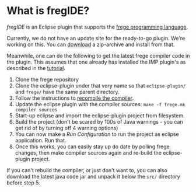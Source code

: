 What is fregIDE?
================

*fregIDE* is an Eclipse plugin that supports the [frege programming language](https://github.com/Frege/).

Currently, we do not have an update site for the ready-to-go plugin. We're working on this.
You can [download](https://github.com/Frege/eclipse-plugin/downloads/) a zip-archive and install from that.

Meanwhile, one can do the following to get the latest frege compiler code in the plugin. 
This assumes that one already has installed the IMP plugin's as described in the [tutorial](https://github.com/Frege/eclipse-plugin/wiki/).

  1. Clone the frege repository
  2. Clone the eclipse-plugin under that very name so that `eclipse-plugin/` and `frege/` have the same parent directory.
  3. Follow the instructions to [recompile the compiler](https://github.com/Frege/frege/wiki/Getting-Started). 
  4. Update the eclipse plugin with the compiler sources: `make -f frege.mk compiler sources`
  5. Start-up eclipse and import the eclipse-plugin project from filesystem.
  6. Build the project (don't be scared by 100s of Java warnings - you can get rid of by turning off 4 warning options)
  7. You can now make a *Run Configuration* to run the project as eclipse application. Run that.
  8. Once this works, you can easily stay up do date by polling frege changes, then make compiler sources again and re-build the eclipse-plugin project.

If you can't rebuild the compiler, or just don't want to, 
you can also download the latest java code jar and unpack it below
the `src/` directory before step 5.